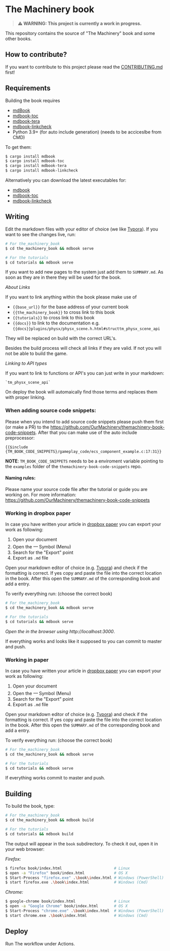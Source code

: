 # The Machinery book

> **⚠ WARNING: This project is currently a work in progress.**

This repository contains the source of "The Machinery" book and some other books. 

## How to contribute?

If you want to contribute to this project please read the [CONTRIBUTING.md](CONTRIBUTING.md) first!

## Requirements

Building the book requires 
- [mdBook](https://github.com/rust-lang-nursery/mdBook)
- [mdbook-toc](https://github.com/badboy/mdbook-toc)
- [mdbook-tera](https://github.com/avitex/mdbook-tera)
- [mdbook-linkcheck](https://github.com/Michael-F-Bryan/mdbook-linkcheck)
- Python 3.9+ (for auto include generation) (needs to be acciceslbe from CMD)

To get them:

```bash
$ cargo install mdbook
$ cargo install mdbook-toc
$ cargo install mdbook-tera
$ cargo install mdbook-linkcheck
```

Alternatively you can download the latest executables for:

- [mdbook](https://github.com/rust-lang/mdBook/releases/)
- [mdbook-toc](https://github.com/badboy/mdbook-toc/releases)
- [mdbook-linkcheck](https://github.com/Michael-F-Bryan/mdbook-linkcheck/releases)

## Writing

Edit the markdown files with your editor of choice (we like [Typora](https://typora.io/)). If you want to see the changes live, run:

```bash
# For the_machinery_book
$ cd the_machinery_book && mdbook serve

# For the tutorials
$ cd tutorials && mdbook serve
```

If you want to add new pages to the system just add them to `SUMMARY.md`. As soon as they are in there they will be used for the book.

*About Links*

If you want to link anything within the book please make use of 

- `{{base_url}}` for the base address of your current book
- `{{the_machinery_book}}` to cross link to this book
- `{{tutorials}}` to cross link to this book
- `{{docs}}` to link to the documentation e.g. `{{docs}}plugins/physx/physx_scene.h.html#structtm_physx_scene_api`

They will be replaced on build with the correct URL's. 

Besides the build process will check all links if they are valid. If not you will not be able to build the game.

*Linking to API types*

If you want to link to functions or API's you can just write in your markdown: 
```
`tm_physx_scene_api`
```
On deploy the book will automaically find those terms and replaces them with proper linking.

### When adding source code snippets:

Please when you intend to add source code snippets please push them first (or make a PR) to the https://github.com/OurMachinery/themachinery-book-code-snippets. After that you can make use of the auto include preprocessor:
```
{{$include {TM_BOOK_CODE_SNIPPETS}/gameplay_code/ecs_component_example.c:17:31}}
```

**NOTE**: `TM_BOOK_CODE_SNIPPETS` needs to be a enviroment variable pointing to the `examples` folder of the `themachinery-book-code-snippets` repo.

#### Naming rules:

Please name your source code file after the tutorial or guide you are working on. For more information: https://github.com/OurMachinery/themachinery-book-code-snippets

### Working in dropbox paper

In case you have written your article in [dropbox paper](https://paper.dropbox.com/) you can export your work as following:

1. Open your document
2. Open the **᠁** Symbol (Menu)
3. Search for the "Export" point
4. Export as `.md` file

Open your markdown editor of choice (e.g. [Typora](https://typora.io/)) and check if the formatting is correct. If yes copy and paste the file into the correct location in the book. After this open the `SUMMARY.md` of the corresponding book and add a entry.

To verify everything run: (choose the correct book)

```bash
# For the_machinery_book
$ cd the_machinery_book && mdbook serve

# For the tutorials
$ cd tutorials && mdbook serve
```
_Open the in the browser using http://localhost:3000_.

If everything works and looks like it supposed to you can commit to master and push.

### Working in paper

In case you have written your article in [dropbox paper](https://paper.dropbox.com/) you can export your work as following:

1. Open your document
2. Open the **᠁** Symbol (Menu)
3. Search for the "Export" point
4. Export as `.md` file

Open your markdown editor of choice (e.g. [Typora](https://typora.io/)) and check if the formatting is correct. If yes copy and paste the file into the correct location in the book. After this open the `SUMMARY.md` of the corresponding book and add a entry.

To verify everything run: (choose the correct book)

```bash
# For the_machinery_book
$ cd the_machinery_book && mdbook serve

# For the tutorials
$ cd tutorials && mdbook serve
```

If everything works commit to master and push.

## Building

To build the book, type:

```bash
# For the_machinery_book
$ cd the_machinery_book && mdbook build

# For the tutorials
$ cd tutorials && mdbook build
```

The output will appear in the `book` subdirectory. To check it out, open it in your web browser:

*Firefox:*

```bash
$ firefox book/index.html                       # Linux
$ open -a "Firefox" book/index.html             # OS X
$ Start-Process "firefox.exe" .\book\index.html # Windows (PowerShell)
$ start firefox.exe .\book\index.html           # Windows (Cmd)
```

*Chrome:*

```bash
$ google-chrome book/index.html                 # Linux
$ open -a "Google Chrome" book/index.html       # OS X
$ Start-Process "chrome.exe" .\book\index.html  # Windows (PowerShell)
$ start chrome.exe .\book\index.html            # Windows (Cmd)
```

## Deploy

Run The workflow under Actions.
